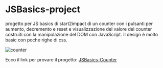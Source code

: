 # JSBasics-project
progetto per JS basics di start2impact di un counter con i pulsanti per aumento, decremento e reset e visualizzazione del valore del counter costruiti con la manipolazione del DOM con JavaScript. 
Il design è molto basic con poche righe di css.

![counter](https://github.com/user-attachments/assets/2128c50b-5d85-4650-98fb-d0f6d59cdb6b)

Ecco il link per provare il progetto: [JSBasics-Counter](jsbasics-start2impact.web.app)
